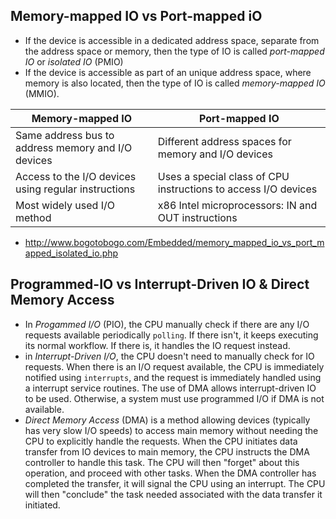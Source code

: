 
## Memory-mapped IO vs Port-mapped iO
* If the device is accessible in a dedicated address space, separate from the address space or memory, then the type of IO is called *port-mapped IO* or *isolated IO* (PMIO)
* If the device is accessible as part of an unique address space, where memory is also located, then the type of IO is called *memory-mapped IO* (MMIO).

|Memory-mapped IO|Port-mapped IO|
|----------------|-------------|
|Same address bus to address memory and I/O devices|Different address spaces for memory and I/O devices|
|Access to the I/O devices using regular instructions|Uses a special class of CPU instructions to access I/O devices|
|Most widely used I/O method|x86 Intel microprocessors: IN and OUT instructions|
* http://www.bogotobogo.com/Embedded/memory_mapped_io_vs_port_mapped_isolated_io.php

## Programmed-IO vs Interrupt-Driven IO & Direct Memory Access
* In *Progammed I/O* (PIO), the CPU manually check if there are any I/O requests available periodically `polling`. If there isn't, it keeps executing its normal workflow. If there is, it handles the IO request instead.
* in *Interrupt-Driven I/O*, the CPU doesn't need to manually check for IO requests. When there is an I/O request available, the CPU is immediately notified using `interrupts`, and the request is immediately handled using a interrupt service routines. The use of DMA allows interrupt-driven IO to be used. Otherwise, a system must use programmed I/O if DMA is not available.
* *Direct Memory Access* (DMA) is a method allowing devices (typically has very slow I/O speeds) to access main memory without needing the CPU to explicitly handle the requests. When the CPU initiates data transfer from IO devices to main memory, the CPU instructs the DMA controller to handle this task. The CPU will then "forget" about this operation, and proceed with other tasks. When the DMA controller has completed the transfer, it will signal the CPU using an interrupt. The CPU will then "conclude" the task needed associated with the data transfer it initiated.
